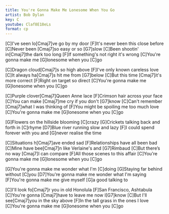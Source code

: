 ```yaml
---
title: You're Gonna Make Me Lonesome When You Go
artist: Bob Dylan
key: C
youtube: Claf8E18eLs
format: cp
---
```


[C]I've seen lo[Cmaj7]ve go by my door
[F]It's never been this close before
[C]Never been [Cmaj7]so easy or so [G7]slow
[C]Been shootin' in[Cmaj7]the dark too long
[F]If something's not right it's wrong
[C]You're gonna make me [G]lonesome when you [C]go

[C]Dragon cloud[Cmaj7]s so high above
[F]I've only known careless love
[C]It always ha[Cmaj7]s hit me from [G7]below
[C]But this time [Cmaj7]it's more correct
[F]Right on target so direct
[C]You're gonna make me [G]lonesome when you [C]go

[C]Purple clover[Cmaj7]Queen Anne lace
[F]Crimson hair across your face
[C]You can make [Cmaj7]me cry if you don't [G7]know
[C]Can't remember [Cmaj7]what I was thinking of
[F]You might be spoiling me too much love
[C]You're gonna make me [G]lonesome when you [C]go

[G]Flowers on the hillside blooming [C]crazy
[G]Crickets talking back and forth in [C]rhyme
[D7]Blue river running slow and lazy
[F]I could spend forever with you and [G]never realise the time

[C]Situations h[Cmaj7]ave ended sad
[F]Relationships have all been bad
[C]Mine have bee[Cmaj7]n like Verlaine's and [G7]Rimbaud
[C]But there’s no way [Cmaj7]I can compare
[F]All those scenes to this affair
[C]You're gonna make me [G]lonesome when you [C]go

[G]You're gonna make me wonder what I'm [C]doing
[G]Staying far behind without [C]you
[D7]You're gonna make me wonder what I'm saying
[F]You're gonna make me give myself [G]a good talking to

[C]I'll look fo[Cmaj7]r you in old Honolula
[F]San Francisco, Ashtabula
[C]You're gonna [Cmaj7]have to leave me now I[G7]know
[C]But I'll see[Cmaj7]you in the sky above
[F]In the tall grass in the ones I love
[C]You're gonna make me [G]lonesome when you [C]go
